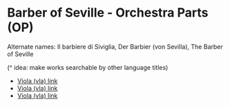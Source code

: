 # Barber of Seville - Orchestra Parts (OP) 

Alternate names: Il barbiere di Siviglia, Der Barbier (von Sevilla), The Barber of Seville

(^ idea: make works searchable by other language titles)

- [Viola (vla) link](Pset%207.pdf)
- [Viola (vla) link](../Pset%208/Pset%208.pdf)
- [Viola (vla) link](../Pset%209/Pset%209.pdf)
